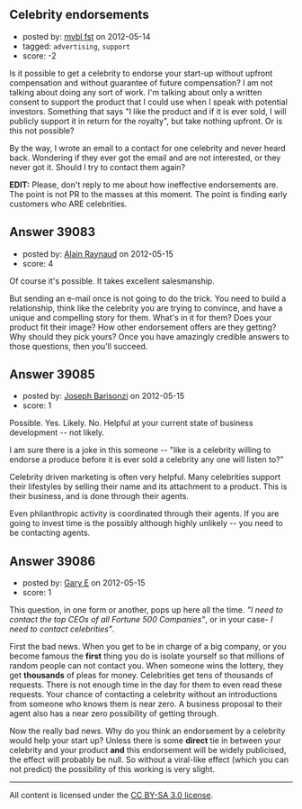 ## Celebrity endorsements

- posted by: [mvbl fst](https://stackexchange.com/users/-1/12184-mvbl-fst) on 2012-05-14
- tagged: `advertising`, `support`
- score: -2

Is it possible to get a celebrity to endorse your start-up without upfront compensation and without guarantee of future compensation? I am not talking about doing any sort of work. I'm talking about only a written consent to support the product that I could use when I speak with potential investors. Something that says "I like the product and if it is ever sold, I will publicly support it in return for the royalty", but take nothing upfront. Or is this not possible?

By the way, I wrote an email to a contact for one celebrity and never heard back. Wondering if they ever got the email and are not interested, or they never got it. Should I try to contact them again?

**EDIT:** Please, don't reply to me about how ineffective endorsements are. The point is not PR to the masses at this moment. The point is finding early customers who ARE celebrities.


## Answer 39083

- posted by: [Alain Raynaud](https://stackexchange.com/users/-1/502-alain-raynaud) on 2012-05-15
- score: 4

Of course it's possible. It takes excellent salesmanship.

But sending an e-mail once is not going to do the trick. You need to build a relationship, think like the celebrity you are trying to convince, and have a unique and compelling story for them. What's in it for them? Does your product fit their image? How other endorsement offers are they getting? Why should they pick yours? Once you have amazingly credible answers to those questions, then you'll succeed.


## Answer 39085

- posted by: [Joseph Barisonzi](https://stackexchange.com/users/-1/8791-joseph-barisonzi) on 2012-05-15
- score: 1

Possible. Yes.
Likely. No.
Helpful at your current state of business development -- not likely.

I am sure there is a joke in this someone -- "like is a celebrity willing to endorse a produce before it is ever sold a celebrity any one will listen to?"

Celebrity driven marketing is often very helpful. Many celebrities support their lifestyles by selling their name and its attachment to a product. This is their business, and is done through their agents. 

Even philanthropic activity is coordinated through their agents. 
If you are going to invest time is the possibly although highly unlikely -- you need to be contacting agents. 


## Answer 39086

- posted by: [Gary E](https://stackexchange.com/users/-1/2587-gary-e) on 2012-05-15
- score: 1

This question, in one form or another, pops up here all the time. *"I need to contact the top CEOs of all Fortune 500 Companies"*, or in your case- *I need to contact celebrities"*. 

First the bad news. When you get to be in charge of a big company, or you become famous the **first** thing you do is isolate yourself so that millions of random people can not contact you. When someone wins the lottery, they get **thousands** of pleas for money. Celebrities get tens of thousands of requests. There is not enough time in the day for them to even read these requests. Your chance of contacting a celebrity without an introductions from someone who knows them is near zero. A business proposal to their agent also has a near zero possibility of getting through.

Now the really bad news. Why do you think an endorsement by a celebrity would help your start up? Unless there is some **direct** tie in between your celebrity and your product **and** this endorsement will be widely publicised, the effect will probably be null. So without a viral-like effect (which you can not predict) the possibility of this working is very slight.




---

All content is licensed under the [CC BY-SA 3.0 license](https://creativecommons.org/licenses/by-sa/3.0/).
